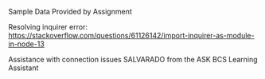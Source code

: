 Sample Data Provided by Assignment

Resolving inquirer error:
https://stackoverflow.com/questions/61126142/import-inquirer-as-module-in-node-13

Assistance with connection issues
SALVARADO from the ASK BCS Learning Assistant
